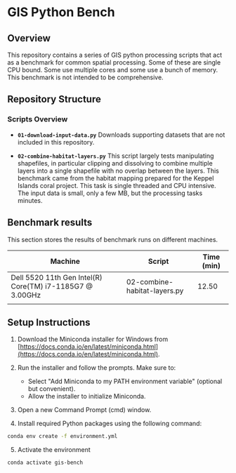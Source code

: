 # GIS Python Bench

## Overview

This repository contains a series of GIS python processing scripts that act as a benchmark for common spatial processing. Some of these are single CPU bound. Some use multiple cores and some use a bunch of memory. This benchmark is not intended to be comprehensive.


## Repository Structure

### Scripts Overview

- **`01-download-input-data.py`**
    Downloads supporting datasets that are not included in this repository.

- **`02-combine-habitat-layers.py`**
    This script largely tests manipulating shapefiles, in particular clipping and dissolving to combine multiple layers into a single shapefile with no overlap between the layers. This benchmark came from the habitat mapping prepared for the Keppel Islands coral project. This task is single threaded and CPU intensive. The input data is small, only a few MB, but the processing tasks minutes. 
    
    
## Benchmark results
This section stores the results of benchmark runs on different machines.

| Machine                                                 | Script                       | Time (min) |
|---------------------------------------------------------|------------------------------|------------|
| Dell 5520 11th Gen Intel(R) Core(TM) i7-1185G7 @ 3.00GHz| 02-combine-habitat-layers.py | 12.50      |
|                                                         |                              |            |

    
## Setup Instructions

1. Download the Miniconda installer for Windows from [https://docs.conda.io/en/latest/miniconda.html](https://docs.conda.io/en/latest/miniconda.html).

2. Run the installer and follow the prompts. Make sure to:
   - Select "Add Miniconda to my PATH environment variable" (optional but convenient).
   - Allow the installer to initialize Miniconda.

3. Open a new Command Prompt (cmd) window.

4. Install required Python packages using the following command:
```bash
conda env create -f environment.yml
```
5. Activate the environment
```bash
conda activate gis-bench
```
